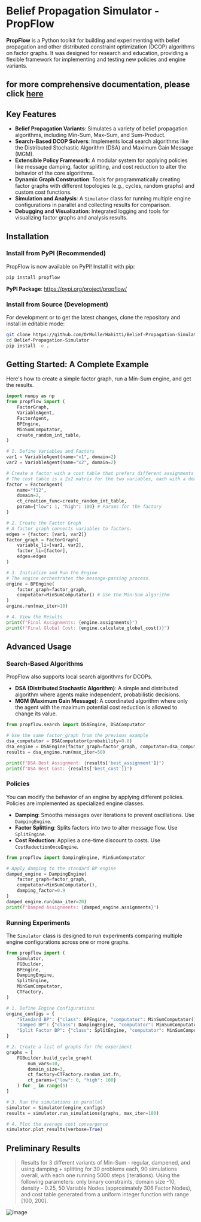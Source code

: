 # Belief Propagation Simulator - **PropFlow**

**PropFlow** is a Python toolkit for building and experimenting with belief propagation and other distributed constraint optimization (DCOP) algorithms on factor graphs. It was designed for research and education, providing a flexible framework for implementing and testing new policies and engine variants.
## for more comprehensive documentation, please click [here](https://ormullerhahitti.github.io/Belief-Propagation-Simulator/index.html)
## Key Features

- **Belief Propagation Variants**: Simulates a variety of belief propagation algorithms, including Min-Sum, Max-Sum, and Sum-Product.
- **Search-Based DCOP Solvers**: Implements local search algorithms like the Distributed Stochastic Algorithm (DSA) and Maximum Gain Message (MGM).
- **Extensible Policy Framework**: A modular system for applying policies like message damping, factor splitting, and cost reduction to alter the behavior of the core algorithms.
- **Dynamic Graph Construction**: Tools for programmatically creating factor graphs with different topologies (e.g., cycles, random graphs) and custom cost functions.
- **Simulation and Analysis**: A `Simulator` class for running multiple engine configurations in parallel and collecting results for comparison.
- **Debugging and Visualization**: Integrated logging and tools for visualizing factor graphs and analysis results.

## Installation

### Install from PyPI (Recommended)

PropFlow is now available on PyPI! Install it with pip:

```bash
pip install propflow
```

**PyPI Package**: https://pypi.org/project/propflow/

### Install from Source (Development)

For development or to get the latest changes, clone the repository and install in editable mode:

```bash
git clone https://github.com/OrMullerHahitti/Belief-Propagation-Simulator.git
cd Belief-Propagation-Simulator
pip install -e .
```

## Getting Started: A Complete Example

Here's how to create a simple factor graph, run a Min-Sum engine, and get the results.

```python
import numpy as np
from propflow import (
    FactorGraph,
    VariableAgent,
    FactorAgent,
    BPEngine,
    MinSumComputator,
    create_random_int_table,
)

# 1. Define Variables and Factors
var1 = VariableAgent(name="x1", domain=2)
var2 = VariableAgent(name="x2", domain=2)

# Create a factor with a cost table that prefers different assignments
# The cost table is a 2x2 matrix for the two variables, each with a domain of 2.
factor = FactorAgent(
    name="f12",
    domain=2,
    ct_creation_func=create_random_int_table,
    param={"low": 1, "high": 100} # Params for the factory
)

# 2. Create the Factor Graph
# A factor graph connects variables to factors.
edges = {factor: [var1, var2]}
factor_graph = FactorGraph(
    variable_li=[var1, var2],
    factor_li=[factor],
    edges=edges
)

# 3. Initialize and Run the Engine
# The engine orchestrates the message-passing process.
engine = BPEngine(
    factor_graph=factor_graph,
    computator=MinSumComputator() # Use the Min-Sum algorithm
)
engine.run(max_iter=10)

# 4. View the Results
print(f"Final Assignments: {engine.assignments}")
print(f"Final Global Cost: {engine.calculate_global_cost()}")
```

## Advanced Usage

### Search-Based Algorithms

PropFlow also supports local search algorithms for DCOPs.

- **DSA (Distributed Stochastic Algorithm)**: A simple and distributed algorithm where agents make independent, probabilistic decisions.
- **MGM (Maximum Gain Message)**: A coordinated algorithm where only the agent with the maximum potential cost reduction is allowed to change its value.

```python
from propflow.search import DSAEngine, DSAComputator

# Use the same factor_graph from the previous example
dsa_computator = DSAComputator(probability=0.8)
dsa_engine = DSAEngine(factor_graph=factor_graph, computator=dsa_computator)
results = dsa_engine.run(max_iter=50)

print(f"DSA Best Assignment: {results['best_assignment']}")
print(f"DSA Best Cost: {results['best_cost']}")
```

### Policies

You can modify the behavior of an engine by applying different policies. Policies are implemented as specialized engine classes.

- **Damping**: Smooths messages over iterations to prevent oscillations. Use `DampingEngine`.
- **Factor Splitting**: Splits factors into two to alter message flow. Use `SplitEngine`.
- **Cost Reduction**: Applies a one-time discount to costs. Use `CostReductionOnceEngine`.

```python
from propflow import DampingEngine, MinSumComputator

# Apply damping to the standard BP engine
damped_engine = DampingEngine(
    factor_graph=factor_graph,
    computator=MinSumComputator(),
    damping_factor=0.9
)
damped_engine.run(max_iter=20)
print(f"Damped Assignments: {damped_engine.assignments}")
```

### Running Experiments

The `Simulator` class is designed to run experiments comparing multiple engine configurations across one or more graphs.

```python
from propflow import (
    Simulator,
    FGBuilder,
    BPEngine,
    DampingEngine,
    SplitEngine,
    MinSumComputator,
    CTFactory,
)

# 1. Define Engine Configurations
engine_configs = {
    "Standard BP": {"class": BPEngine, "computator": MinSumComputator()},
    "Damped BP": {"class": DampingEngine, "computator": MinSumComputator(), "damping_factor": 0.5},
    "Split Factor BP": {"class": SplitEngine, "computator": MinSumComputator(), "split_factor": 0.6},
}

# 2. Create a list of graphs for the experiment
graphs = [
    FGBuilder.build_cycle_graph(
        num_vars=10,
        domain_size=3,
        ct_factory=CTFactory.random_int.fn,
        ct_params={"low": 0, "high": 100}
    ) for _ in range(5)
]

# 3. Run the simulations in parallel
simulator = Simulator(engine_configs)
results = simulator.run_simulations(graphs, max_iter=100)

# 4. Plot the average cost convergence
simulator.plot_results(verbose=True)
```

## Preliminary Results

> Results for 3 different variants of Min-Sum - regular, dampened, and using damping + splitting for 30 problems each, 90 simulations overall, with each one running 5000 steps (iterations).
> Using the following parameters: only binary constraints, domain size -10, density - 0.25, 50 Variable Nodes (approximately 306 Factor Nodes), and cost table generated from a uniform integer function with range [100, 200].

![image](https://github.com/user-attachments/assets/f9b3c0a6-0059-43a2-9eed-c23b6e06c369)
